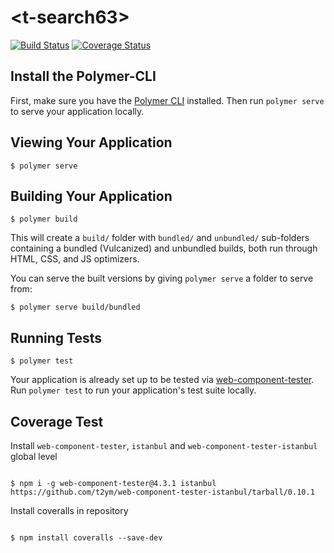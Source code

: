 # \<t-search63\>


[![Build Status](https://travis-ci.org/RohiteeK/t-search63.svg?branch=master)](https://travis-ci.org/RohiteeK/t-search63)  [![Coverage Status](https://coveralls.io/repos/github/RohiteeK/t-search63/badge.svg)](https://coveralls.io/github/RohiteeK/t-search63)

## Install the Polymer-CLI

First, make sure you have the [Polymer CLI](https://www.npmjs.com/package/polymer-cli) installed. Then run `polymer serve` to serve your application locally.

## Viewing Your Application

```
$ polymer serve
```

## Building Your Application

```
$ polymer build
```

This will create a `build/` folder with `bundled/` and `unbundled/` sub-folders
containing a bundled (Vulcanized) and unbundled builds, both run through HTML,
CSS, and JS optimizers.

You can serve the built versions by giving `polymer serve` a folder to serve
from:

```
$ polymer serve build/bundled
```

## Running Tests

```
$ polymer test
```

Your application is already set up to be tested via [web-component-tester](https://github.com/Polymer/web-component-tester). Run `polymer test` to run your application's test suite locally.



## Coverage Test


Install `web-component-tester`, `istanbul` and `web-component-tester-istanbul` global level

```

$ npm i -g web-component-tester@4.3.1 istanbul https://github.com/t2ym/web-component-tester-istanbul/tarball/0.10.1
```

Install coveralls in repository

```

$ npm install coveralls --save-dev

```
